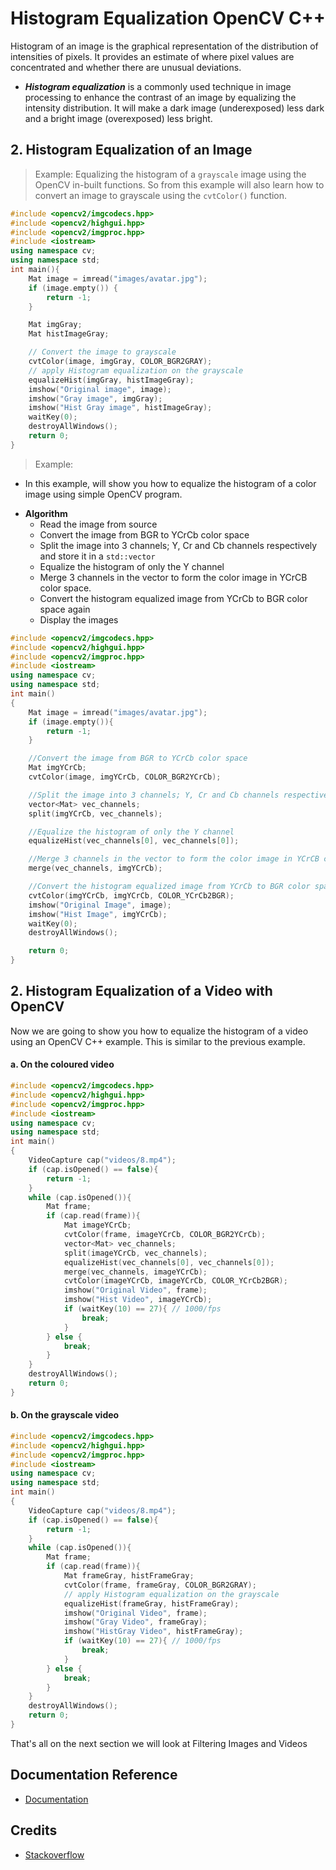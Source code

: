 # Histogram Equalization OpenCV C++

Histogram of an image is the graphical representation of the distribution of intensities of pixels. It provides an estimate of where pixel values are concentrated and whether there are unusual deviations.

- **_Histogram equalization_** is a commonly used technique in image processing to enhance the contrast of an image by equalizing the intensity distribution. It will make a dark image (underexposed) less dark and a bright image (overexposed) less bright.

## 2. Histogram Equalization of an Image

> Example:
> Equalizing the histogram of a `grayscale` image using the OpenCV in-built functions. So from this example will also learn how to convert an image to grayscale using the `cvtColor()` function.

```c++
#include <opencv2/imgcodecs.hpp>
#include <opencv2/highgui.hpp>
#include <opencv2/imgproc.hpp>
#include <iostream>
using namespace cv;
using namespace std;
int main(){
	Mat image = imread("images/avatar.jpg");
	if (image.empty()) {
		return -1;
	}

	Mat imgGray;
	Mat histImageGray;

	// Convert the image to grayscale
	cvtColor(image, imgGray, COLOR_BGR2GRAY);
	// apply Histogram equalization on the grayscale
	equalizeHist(imgGray, histImageGray);
	imshow("Original image", image);
	imshow("Gray image", imgGray);
	imshow("Hist Gray image", histImageGray);
	waitKey(0);
	destroyAllWindows();
	return 0;
}
```

> Example:

- In this example, will show you how to equalize the histogram of a color image using simple OpenCV program.

* **Algorithm**
  - Read the image from source
  - Convert the image from BGR to YCrCb color space
  - Split the image into 3 channels; Y, Cr and Cb channels respectively and store it in a `std::vector`
  - Equalize the histogram of only the Y channel
  - Merge 3 channels in the vector to form the color image in YCrCB color space.
  - Convert the histogram equalized image from YCrCb to BGR color space again
  - Display the images

```c++
#include <opencv2/imgcodecs.hpp>
#include <opencv2/highgui.hpp>
#include <opencv2/imgproc.hpp>
#include <iostream>
using namespace cv;
using namespace std;
int main()
{
    Mat image = imread("images/avatar.jpg");
    if (image.empty()){
        return -1;
    }

    //Convert the image from BGR to YCrCb color space
    Mat imgYCrCb;
    cvtColor(image, imgYCrCb, COLOR_BGR2YCrCb);

    //Split the image into 3 channels; Y, Cr and Cb channels respectively and store it in a std::vector
    vector<Mat> vec_channels;
    split(imgYCrCb, vec_channels);

    //Equalize the histogram of only the Y channel
    equalizeHist(vec_channels[0], vec_channels[0]);

    //Merge 3 channels in the vector to form the color image in YCrCB color space.
    merge(vec_channels, imgYCrCb);

    //Convert the histogram equalized image from YCrCb to BGR color space again
    cvtColor(imgYCrCb, imgYCrCb, COLOR_YCrCb2BGR);
    imshow("Original Image", image);
    imshow("Hist Image", imgYCrCb);
    waitKey(0);
    destroyAllWindows();

	return 0;
}
```

## 2. Histogram Equalization of a Video with OpenCV

Now we are going to show you how to equalize the histogram of a video using an OpenCV C++ example. This is similar to the previous example.

#### a. On the coloured video

```c++
#include <opencv2/imgcodecs.hpp>
#include <opencv2/highgui.hpp>
#include <opencv2/imgproc.hpp>
#include <iostream>
using namespace cv;
using namespace std;
int main()
{
    VideoCapture cap("videos/8.mp4");
    if (cap.isOpened() == false){
        return -1;
    }
    while (cap.isOpened()){
        Mat frame;
        if (cap.read(frame)){
            Mat imageYCrCb;
            cvtColor(frame, imageYCrCb, COLOR_BGR2YCrCb);
            vector<Mat> vec_channels;
            split(imageYCrCb, vec_channels);
            equalizeHist(vec_channels[0], vec_channels[0]);
            merge(vec_channels, imageYCrCb);
            cvtColor(imageYCrCb, imageYCrCb, COLOR_YCrCb2BGR);
            imshow("Original Video", frame);
            imshow("Hist Video", imageYCrCb);
            if (waitKey(10) == 27){ // 1000/fps
                break;
            }
        } else {
            break;
        }
    }
    destroyAllWindows();
    return 0;
}
```

#### b. On the grayscale video

```c++
#include <opencv2/imgcodecs.hpp>
#include <opencv2/highgui.hpp>
#include <opencv2/imgproc.hpp>
#include <iostream>
using namespace cv;
using namespace std;
int main()
{
    VideoCapture cap("videos/8.mp4");
    if (cap.isOpened() == false){
        return -1;
    }
    while (cap.isOpened()){
        Mat frame;
        if (cap.read(frame)){
            Mat frameGray, histFrameGray;
            cvtColor(frame, frameGray, COLOR_BGR2GRAY);
            // apply Histogram equalization on the grayscale
            equalizeHist(frameGray, histFrameGray);
            imshow("Original Video", frame);
            imshow("Gray Video", frameGray);
            imshow("HistGray Video", histFrameGray);
            if (waitKey(10) == 27){ // 1000/fps
                break;
            }
        } else {
            break;
        }
    }
    destroyAllWindows();
    return 0;
}
```

That's all on the next section we will look at Filtering Images and Videos

## Documentation Reference

- [Documentation](https://www.opencv-srf.com/2017/12/play-video-from-file-or-camera.html)

## Credits

- [Stackoverflow](https://stackoverflow.com/)
